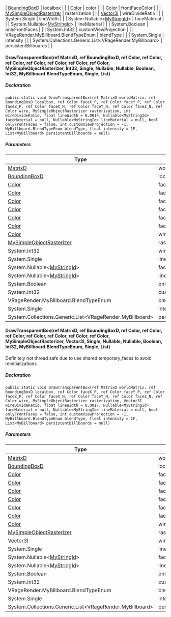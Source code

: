 | [BoundingBoxD](https://keensoftwarehouse.github.io/SpaceEngineersModAPI/api/VRageMath.BoundingBoxD.html) | localbox |     |
| [Color](https://keensoftwarehouse.github.io/SpaceEngineersModAPI/api/VRageMath.Color.html) | color |     |
| [Color](https://keensoftwarehouse.github.io/SpaceEngineersModAPI/api/VRageMath.Color.html) | frontFaceColor |     |
| [MySimpleObjectRasterizer](https://keensoftwarehouse.github.io/SpaceEngineersModAPI/api/VRage.Game.MySimpleObjectRasterizer.html) | rasterization |     |
| [Vector3I](https://keensoftwarehouse.github.io/SpaceEngineersModAPI/api/VRageMath.Vector3I.html) | wireDivideRatio |     |
| System.Single | lineWidth |     |
| System.Nullable<[MyStringId](https://keensoftwarehouse.github.io/SpaceEngineersModAPI/api/VRage.Utils.MyStringId.html)\> | faceMaterial |     |
| System.Nullable<[MyStringId](https://keensoftwarehouse.github.io/SpaceEngineersModAPI/api/VRage.Utils.MyStringId.html)\> | lineMaterial |     |
| System.Boolean | onlyFrontFaces |     |
| System.Int32 | customViewProjection |     |
| VRageRender.MyBillboard.BlendTypeEnum | blendType |     |
| System.Single | intensity |     |
| System.Collections.Generic.List<VRageRender.MyBillboard\> | persistentBillboards |     |

#### DrawTransparentBox(ref MatrixD, ref BoundingBoxD, ref Color, ref Color, ref Color, ref Color, ref Color, ref Color, ref Color, MySimpleObjectRasterizer, Int32, Single, Nullable<MyStringId>, Nullable<MyStringId>, Boolean, Int32, MyBillboard.BlendTypeEnum, Single, List<MyBillboard>)

##### Declaration

```
public static void DrawTransparentBox(ref MatrixD worldMatrix, ref BoundingBoxD localbox, ref Color faceX_P, ref Color faceY_P, ref Color faceZ_P, ref Color faceX_N, ref Color faceY_N, ref Color faceZ_N, ref Color wire, MySimpleObjectRasterizer rasterization, int wireDivideRatio, float lineWidth = 0.001F, Nullable<MyStringId> faceMaterial = null, Nullable<MyStringId> lineMaterial = null, bool onlyFrontFaces = false, int customViewProjection = -1, MyBillboard.BlendTypeEnum blendType, float intensity = 1F, List<MyBillboard> persistentBillboards = null)
```

##### Parameters

| Type | Name | Description |
| --- | --- | --- |
| [MatrixD](https://keensoftwarehouse.github.io/SpaceEngineersModAPI/api/VRageMath.MatrixD.html) | worldMatrix |     |
| [BoundingBoxD](https://keensoftwarehouse.github.io/SpaceEngineersModAPI/api/VRageMath.BoundingBoxD.html) | localbox |     |
| [Color](https://keensoftwarehouse.github.io/SpaceEngineersModAPI/api/VRageMath.Color.html) | faceX\_P |     |
| [Color](https://keensoftwarehouse.github.io/SpaceEngineersModAPI/api/VRageMath.Color.html) | faceY\_P |     |
| [Color](https://keensoftwarehouse.github.io/SpaceEngineersModAPI/api/VRageMath.Color.html) | faceZ\_P |     |
| [Color](https://keensoftwarehouse.github.io/SpaceEngineersModAPI/api/VRageMath.Color.html) | faceX\_N |     |
| [Color](https://keensoftwarehouse.github.io/SpaceEngineersModAPI/api/VRageMath.Color.html) | faceY\_N |     |
| [Color](https://keensoftwarehouse.github.io/SpaceEngineersModAPI/api/VRageMath.Color.html) | faceZ\_N |     |
| [Color](https://keensoftwarehouse.github.io/SpaceEngineersModAPI/api/VRageMath.Color.html) | wire |     |
| [MySimpleObjectRasterizer](https://keensoftwarehouse.github.io/SpaceEngineersModAPI/api/VRage.Game.MySimpleObjectRasterizer.html) | rasterization |     |
| System.Int32 | wireDivideRatio |     |
| System.Single | lineWidth |     |
| System.Nullable<[MyStringId](https://keensoftwarehouse.github.io/SpaceEngineersModAPI/api/VRage.Utils.MyStringId.html)\> | faceMaterial |     |
| System.Nullable<[MyStringId](https://keensoftwarehouse.github.io/SpaceEngineersModAPI/api/VRage.Utils.MyStringId.html)\> | lineMaterial |     |
| System.Boolean | onlyFrontFaces |     |
| System.Int32 | customViewProjection |     |
| VRageRender.MyBillboard.BlendTypeEnum | blendType |     |
| System.Single | intensity |     |
| System.Collections.Generic.List<VRageRender.MyBillboard\> | persistentBillboards |     |

#### DrawTransparentBox(ref MatrixD, ref BoundingBoxD, ref Color, ref Color, ref Color, ref Color, ref Color, ref Color, ref Color, MySimpleObjectRasterizer, Vector3I, Single, Nullable<MyStringId>, Nullable<MyStringId>, Boolean, Int32, MyBillboard.BlendTypeEnum, Single, List<MyBillboard>)

Definitely not thread safe due to use shared temporary\_faces to avoid reinitializations

##### Declaration

```
public static void DrawTransparentBox(ref MatrixD worldMatrix, ref BoundingBoxD localbox, ref Color faceX_P, ref Color faceY_P, ref Color faceZ_P, ref Color faceX_N, ref Color faceY_N, ref Color faceZ_N, ref Color wire, MySimpleObjectRasterizer rasterization, Vector3I wireDivideRatio, float lineWidth = 0.001F, Nullable<MyStringId> faceMaterial = null, Nullable<MyStringId> lineMaterial = null, bool onlyFrontFaces = false, int customViewProjection = -1, MyBillboard.BlendTypeEnum blendType, float intensity = 1F, List<MyBillboard> persistentBillboards = null)
```

##### Parameters

| Type | Name | Description |
| --- | --- | --- |
| [MatrixD](https://keensoftwarehouse.github.io/SpaceEngineersModAPI/api/VRageMath.MatrixD.html) | worldMatrix |     |
| [BoundingBoxD](https://keensoftwarehouse.github.io/SpaceEngineersModAPI/api/VRageMath.BoundingBoxD.html) | localbox |     |
| [Color](https://keensoftwarehouse.github.io/SpaceEngineersModAPI/api/VRageMath.Color.html) | faceX\_P |     |
| [Color](https://keensoftwarehouse.github.io/SpaceEngineersModAPI/api/VRageMath.Color.html) | faceY\_P |     |
| [Color](https://keensoftwarehouse.github.io/SpaceEngineersModAPI/api/VRageMath.Color.html) | faceZ\_P |     |
| [Color](https://keensoftwarehouse.github.io/SpaceEngineersModAPI/api/VRageMath.Color.html) | faceX\_N |     |
| [Color](https://keensoftwarehouse.github.io/SpaceEngineersModAPI/api/VRageMath.Color.html) | faceY\_N |     |
| [Color](https://keensoftwarehouse.github.io/SpaceEngineersModAPI/api/VRageMath.Color.html) | faceZ\_N |     |
| [Color](https://keensoftwarehouse.github.io/SpaceEngineersModAPI/api/VRageMath.Color.html) | wire |     |
| [MySimpleObjectRasterizer](https://keensoftwarehouse.github.io/SpaceEngineersModAPI/api/VRage.Game.MySimpleObjectRasterizer.html) | rasterization |     |
| [Vector3I](https://keensoftwarehouse.github.io/SpaceEngineersModAPI/api/VRageMath.Vector3I.html) | wireDivideRatio |     |
| System.Single | lineWidth |     |
| System.Nullable<[MyStringId](https://keensoftwarehouse.github.io/SpaceEngineersModAPI/api/VRage.Utils.MyStringId.html)\> | faceMaterial |     |
| System.Nullable<[MyStringId](https://keensoftwarehouse.github.io/SpaceEngineersModAPI/api/VRage.Utils.MyStringId.html)\> | lineMaterial |     |
| System.Boolean | onlyFrontFaces |     |
| System.Int32 | customViewProjection |     |
| VRageRender.MyBillboard.BlendTypeEnum | blendType |     |
| System.Single | intensity |     |
| System.Collections.Generic.List<VRageRender.MyBillboard\> | persistentBillboards |     |
